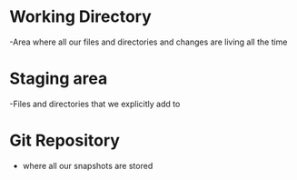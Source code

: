 # Working Directory
-Area where all our files and directories and changes are living all the time

# Staging area
-Files and directories that we explicitly add to

# Git Repository
- where all our snapshots are stored 